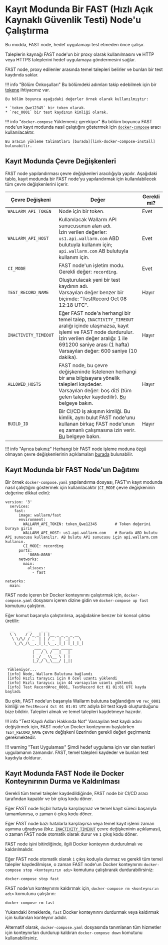 [doc-allowed-hosts]:                ../operations/env-variables.md#limiting-the-number-of-requests-to-be-recorded
[doc-get-token]:                    prerequisites.md#anchor-token
[doc-concurrent-pipelines]:         ci-mode-concurrent-pipelines.md
[doc-env-variables]:                ../operations/env-variables.md

[anchor-recording-variables]:       #environment-variables-in-recording-mode

[link-docker-compose]:              https://docs.docker.com/compose/
[link-docker-compose-install]:      https://docs.docker.com/compose/install/

#  Kayıt Modunda Bir FAST (Hızlı Açık Kaynaklı Güvenlik Testi) Node'u Çalıştırma

Bu modda, FAST node, hedef uygulamayı test etmeden önce çalışır.

Taleplerin kaynağı FAST node'un bir proxy olarak kullanılmasını ve HTTP veya HTTPS taleplerini hedef uygulamaya göndermesini sağlar. 

FAST node, proxy edilenler arasında temel talepleri belirler ve bunları bir test kaydında saklar.

!!! info "Bölüm Önkoşulları"
    Bu bölümdeki adımları takip edebilmek için bir [tokene][doc-get-token] ihtiyacınız var.
    
    Bu bölüm boyunca aşağıdaki değerler örnek olarak kullanılmıştır:

    * `token_Qwe12345` bir token olarak.
    * `rec_0001` bir test kaydının kimliği olarak.

!!! info "`docker-compose` Yüklemeniz gerekiyor"
    Bu bölüm boyunca FAST node'un kayıt modunda nasıl çalıştığını göstermek için [`docker-compose`][link-docker-compose] aracı kullanılacaktır.
    
    Bu aracın yükleme talimatları [burada][link-docker-compose-install] bulunabilir.

## Kayıt Modunda Çevre Değişkenleri

FAST node yapılandırması çevre değişkenleri aracılığıyla yapılır. Aşağıdaki tablo, kayıt modunda bir FAST node'yu yapılandırmak için kullanılabilecek tüm çevre değişkenlerini içerir.

| Çevre Değişkeni | Değer  | Gerekli mi? |
|--------------------	| --------	| -----------	|
| `WALLARM_API_TOKEN`  	| Node için bir token. | Evet |
| `WALLARM_API_HOST`   	| Kullanılacak Wallarm API sunucusunun alan adı. <br>İzin verilen değerler: <br>`us1.api.wallarm.com` ABD bulutuyla kullanım için;<br>`api.wallarm.com` AB bulutuyla kullanım için.| Evet |
| `CI_MODE`            	| FAST node'un işletim modu. <br>Gerekli değer: `recording`. | Evet |
| `TEST_RECORD_NAME`   	| Oluşturulacak yeni bir test kaydının adı. <br>Varsayılan değer benzer bir biçimde: “TestRecord Oct 08 12:18 UTC”. | Hayır |
| `INACTIVITY_TIMEOUT` 	| Eğer FAST node'a herhangi bir temel talep, `INACTIVITY_TIMEOUT` aralığı içinde ulaşmazsa, kayıt işlemi ve FAST node durdurulur.<br>İzin verilen değer aralığı: 1 ile 691200 saniye arası (1 hafta)<br>Varsayılan değer: 600 saniye (10 dakika). | Hayır |
| `ALLOWED_HOSTS`       | FAST node, bu çevre değişkeninde listelenen herhangi bir ana bilgisayara yönelik talepleri kaydeder. <br>Varsayılan değer: boş dizi (tüm gelen talepler kaydedilir). [Bu][doc-allowed-hosts] belgeye bakın.| Hayır |
| `BUILD_ID` | Bir CI/CD iş akışının kimliği. Bu kimlik, aynı bulut FAST node'unu kullanan birkaç FAST node'unun eş zamanlı çalışmasına izin verir. [Bu][doc-concurrent-pipelines] belgeye bakın.| Hayır |

!!! info "Ayrıca bakınız"
    Herhangi bir FAST node işleme moduna özgü olmayan çevre değişkenlerinin açıklamaları [burada][doc-env-variables] bulunabilir.

## Kayıt Modunda bir FAST Node'un Dağıtımı

Bir örnek `docker-compose.yaml` yapılandırma dosyası, FAST'ın kayıt modunda nasıl çalıştığını göstermek için kullanılacaktır (`CI_MODE` çevre değişkeninin değerine dikkat edin):

```
version: '3'
  services:
    fast:                                        
      image: wallarm/fast
      environment:
        WALLARM_API_TOKEN: token_Qwe12345        # Token değerini buraya girin
        WALLARM_API_HOST: us1.api.wallarm.com    # Burada ABD bulutu API sunucusu kullanılır. AB bulutu API sunucusu için api.wallarm.com kullanın.
        CI_MODE: recording
      ports:
        - '8080:8080'                              
      networks:
        main:
          aliases:
            - fast

networks:
  main:
```

FAST node içeren bir Docker konteynırını çalıştırmak için, `docker-compose.yaml` dosyasını içeren dizine gidin ve `docker-compose up fast` komutunu çalıştırın.

Eğer komut başarıyla çalıştırılırsa, aşağıdakine benzer bir konsol çıktısı üretilir:

```
  __      __    _ _
  \ \    / /_ _| | |__ _ _ _ _ __
   \ \/\/ / _` | | / _` | '_| '  \
    \_/\_/\__,_|_|_\__,_|_| |_|_|_|
             ___ _   ___ _____
            | __/_\ / __|_ _|
            | _/ _ \\__ \ | |
            |_/_/ \_\___/ |_||
 
 Yükleniyor...
 [info] Node, Wallarm Bulutuna bağlandı
 [info] Hızlı tarayıcı için 0 özel uzantı yüklendi
 [info] Hızlı tarayıcı için 44 varsayılan uzantı yüklendi
 [info] Test Record#rec_0001, TestRecord Oct 01 01:01 UTC kayda başladı

```

Bu çıktı, FAST node'un başarıyla Wallarm bulutuna bağlandığını ve `rec_0001` kimliği ve `TestRecord Oct 01 01:01 UTC` adıyla bir test kaydı oluşturduğunu bize bildirir. Talepleri almak ve temel talepleri kaydetmeye hazırdır.

!!! info "Test Kaydı Adları Hakkında Not"
    Varsayılan test kaydı adını değiştirmek için, FAST node'un Docker konteynırını başlatırken `TEST_RECORD_NAME` çevre değişkeni üzerinden gerekli değeri geçirmeniz gerekmektedir.

!!! warning "Test Uygulaması"
    Şimdi hedef uygulama için var olan testleri uygulamanın zamanıdır. FAST, temel talepleri kaydeder ve bunları test kaydıyla doldurur.

## Kayıt Modunda FAST Node ile Docker Konteynırının Durma ve Kaldırılması

Gerekli tüm temel talepler kaydedildiğinde, FAST node bir CI/CD aracı tarafından kapatılır ve bir çıkış kodu döner.

Eğer FAST node hiçbir hatayla karşılaşmaz ve temel kayıt süreci başarıyla tamamlanırsa, o zaman `0` çıkış kodu döner.

Eğer FAST node bazı hatalarla karşılaşırsa veya temel kayıt işlemi zaman aşımına uğradıysa (bkz. [`INACTIVITY_TIMEOUT`][anchor-recording-variables] çevre değişkeninin açıklaması), o zaman FAST node otomatik olarak durur ve `1` çıkış kodu döner.

FAST node işini bitirdiğinde, ilgili Docker konteynırı durdurulmalı ve kaldırılmalıdır.

Eğer FAST node otomatik olarak `1` çıkış koduyla durmaz ve gerekli tüm temel talepler kaydedilmişse, o zaman FAST node'un Docker konteynırını `docker-compose stop <konteynırın adı>` komutunu çalıştırarak durdurabilirsiniz:

```
docker-compose stop fast
```

FAST node'un konteynırını kaldırmak için, `docker-compose rm <konteynırın adı>` komutunu çalıştırın:

```
docker-compose rm fast
```

Yukarıdaki örneklerde, `fast` Docker konteynırını durdurmak veya kaldırmak için kullanılan konteynır adıdır.

Alternatif olarak, `docker-compose.yaml` dosyasında tanımlanan tüm hizmetler için konteynırları durdurup kaldıran `docker-compose down` komutunu kullanabilirsiniz.